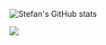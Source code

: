 ![Stefan's GitHub stats](https://github-readme-stats.vercel.app/api?username=stefan11111)

![](https://count.getloli.com/get/@stefan11111?theme=gelbooru)
